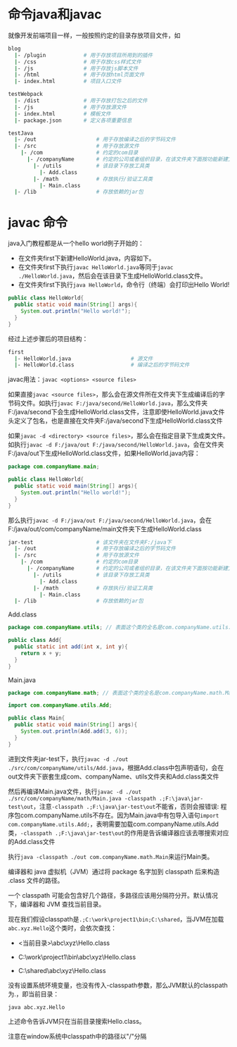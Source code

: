 # 命令java和javac

就像开发前端项目一样，一般按照约定的目录存放项目文件，如

```sh
blog
  |- /plugin            # 用于存放项目所用到的插件
  |- /css               # 用于存放css样式文件
  |- /js                # 用于存放js脚本文件
  |- /html              # 用于存放html页面文件
  |- index.html         # 项目入口文件
```

```sh
testWebpack
  |- /dist              # 用于存放打包之后的文件
  |- /js                # 用于存放源文件
  |- index.html         # 模板文件
  |- package.json       # 定义各项重要信息
```

```sh
testJava
  |- /out                   # 用于存放编译之后的字节码文件
  |- /src                   # 用于存放源文件
    |- /com                 # 约定的com目录
      |- /companyName       # 约定的公司或者组织目录，在该文件夹下面按功能新建文件夹
        |- /utils           # 该目录下存放工具类
          |- Add.class
        |- /math            # 存放执行/验证工具类
          |- Main.class
  |- /lib                   # 存放依赖的jar包
```

# javac 命令

java入门教程都是从一个hello world例子开始的：

- 在文件夹first下新建HelloWorld.java，内容如下。
- 在文件夹first下执行`javac HelloWorld.java`等同于`javac ./HelloWorld.java`，然后会在该目录下生成HelloWorld.class文件。
- 在文件夹first下执行`java HelloWorld`，命令行（终端）会打印出Hello World!

```java
public class HelloWorld{
  public static void main(String[] args){
    System.out.println("Hello world!");
  }
}
```

经过上述步骤后的项目结构：

```sh
first
  |- HelloWorld.java                   # 源文件
  |- HelloWorld.class                  # 编译之后的字节码文件
```

javac用法：`javac <options> <source files>`

如果直接`javac <source files>`，那么会在源文件所在文件夹下生成编译后的字节码文件。如执行`javac F:/java/second/HelloWorld.java`，那么文件夹F:/java/second下会生成HelloWorld.class文件，注意即使HelloWorld.java文件头定义了包名，也是直接在文件夹F:/java/second下生成HelloWorld.class文件

如果`javac -d <directory> <source files>`，那么会在指定目录下生成类文件。如执行`javac -d F:/java/out F:/java/second/HelloWorld.java`，会在文件夹F:/java/out下生成HelloWorld.class文件，如果HelloWorld.java内容：

```java
package com.companyName.main;

public class HelloWorld{
  public static void main(String[] args){
    System.out.println("Hello world!");
  }
}
```

那么执行`javac -d F:/java/out F:/java/second/HelloWorld.java`，会在F:/java/out/com/companyName/main文件夹下生成HelloWorld.class

```sh
jar-test                    # 该文件夹在文件夹F:/java下
  |- /out                   # 用于存放编译之后的字节码文件
  |- /src                   # 用于存放源文件
    |- /com                 # 约定的com目录
      |- /companyName       # 约定的公司或者组织目录，在该文件夹下面按功能新建文件夹
        |- /utils           # 该目录下存放工具类
          |- Add.class
        |- /math            # 存放执行/验证工具类
          |- Main.class
  |- /lib                   # 存放依赖的jar包
```

Add.class

```java
package com.companyName.utils; // 表面这个类的全名是com.companyName.utils.Add

public class Add{
  public static int add(int x, int y){
    return x + y;
  }
}
```

Main.java

```java
package com.companyName.math; // 表面这个类的全名是com.companyName.math.Main

import com.companyName.utils.Add;

public class Main{
  public static void main(String[] args){
    System.out.println(Add.add(3, 6));
  }
}
```

进到文件夹jar-test下，执行`javac -d ./out ./src/com/companyName/utils/Add.java`，根据Add.class中包声明语句，会在out文件夹下嵌套生成com、companyName、utils文件夹和Add.class类文件

然后再编译Main.java文件，执行`javac -d ./out ./src/com/companyName/math/Main.java -classpath .;F:\java\jar-test\out`，注意`-classpath .;F:\java\jar-test\out`不能省，否则会报错误: 程序包com.companyName.utils不存在。因为Main.java中有包导入语句`import com.companyName.utils.Add;`，表明需要加载com.companyName.utils.Add类，`-classpath .;F:\java\jar-test\out`的作用是告诉编译器应该去哪搜索对应的Add.class文件

执行`java -classpath ./out com.companyName.math.Main`来运行Main类。

编译器和 java 虚拟机（JVM）通过将 package 名字加到 classpath 后来构造 .class 文件的路径。

一个 classpath 可能会包含好几个路径，多路径应该用分隔符分开。默认情况下，编译器和 JVM 查找当前目录。

现在我们假设classpath是`.;C:\work\project1\bin;C:\shared`，当JVM在加载`abc.xyz.Hello`这个类时，会依次查找：

- <当前目录>\abc\xyz\Hello.class

- C:\work\project1\bin\abc\xyz\Hello.class

- C:\shared\abc\xyz\Hello.class

没有设置系统环境变量，也没有传入-classpath参数，那么JVM默认的classpath为.，即当前目录：

`java abc.xyz.Hello`

上述命令告诉JVM只在当前目录搜索Hello.class。

注意在window系统中classpath中的路径以"/"分隔
